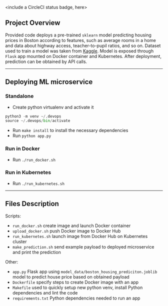<include a CircleCI status badge, here>

## Project Overview

Provided code deploys a pre-trained `sklearn` model predicting housing prices in Boston according to features, such as average rooms in a home and data about highway access, teacher-to-pupil ratios, and so on. Dataset used to train a model was taken from [Kaggle](https://www.kaggle.com/c/boston-housing). Model is exposed through `Flask` app mounted on Docker container and Kubernetes. After deployment, prediction can be obtained by API calls.

---

## Deploying ML microservice

### Standalone

* Create python virtualenv and activate it
```python
python3 -m venv ~/.devops
source ~/.devops/bin/activate
```
* Run `make install` to install the necessary dependencies
* Run `python app.py`

### Run in Docker

* Run `./run_docker.sh`

### Run in Kubernetes

* Run `./run_kubernetes.sh`

---

## Files Description

Scripts:
* `run_docker.sh` create image and launch Docker container
* `upload_docker.sh` push Docker image to Docker Hub
* `run_kubernetes.sh` launch image from Docker Hub on Kubernetes cluster
* `make_prediction.sh` send example payload to deployed microservice and print the prediction

Other:
* `app.py` Flask app using `model_data/boston_housing_prediciton.joblib` model to predict house price based on obtained payload
* `Dockerfile` specify steps to create Docker image with an app
* `Makefile` used to quickly setup new python venv, install Python dependencies and lint the code
* `requirements.txt` Python dependencies needed to run an app
